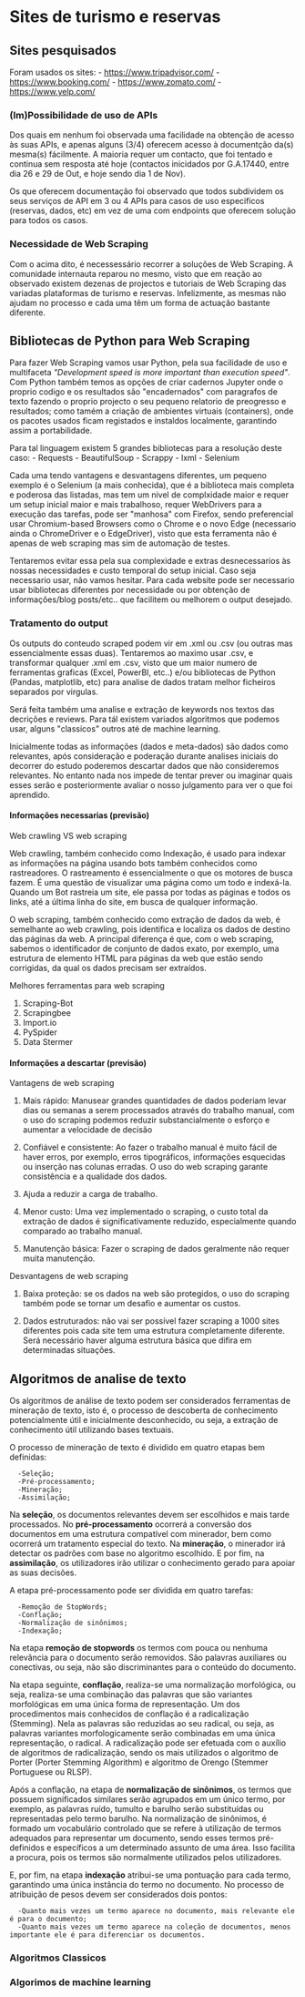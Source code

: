 # Sites de turismo e reservas

## Sites pesquisados

Foram usados os sites:
    - https://www.tripadvisor.com/
    - https://www.booking.com/
    - https://www.zomato.com/
    - https://www.yelp.com/

### (Im)Possibilidade de uso de APIs

Dos quais em nenhum foi observada uma facilidade na obtenção de acesso às suas APIs, e apenas alguns (3/4) oferecem acesso à documentção da(s) mesma(s) fácilmente. A maioria requer um contacto, que foi tentado e continua sem resposta até hoje (contactos inicidados por G.A.17440, entre dia 26 e 29 de Out, e hoje sendo dia 1 de Nov).

Os que oferecem documentação foi observado que todos subdividem os seus serviços de API em 3 ou 4 APIs para casos de uso especificos (reservas, dados, etc) em vez de uma com endpoints que oferecem solução para todos os casos.

### Necessidade de Web Scraping

Com o acima dito, é necessessário recorrer a soluções de Web Scraping. A comunidade internauta reparou no mesmo, visto que em reação ao observado existem dezenas de projectos e tutoriais de Web Scraping das variadas plataformas de turismo e reservas. Infelizmente, as mesmas não ajudam no processo e cada uma têm um forma de actuação bastante diferente.

## Bibliotecas de Python para Web Scraping

Para fazer Web Scraping vamos usar Python, pela sua facilidade de uso e multifaceta _"Development speed is more important than execution speed"_. Com Python também temos as opções de criar cadernos Jupyter onde o proprio codigo e os resultados são "encadernados" com paragrafos de texto fazendo o proprio projecto o seu pequeno relatorio de preogresso e resultados; como tamém a criação de ambientes virtuais (containers), onde os pacotes usados ficam registados e instaldos localmente, garantindo assim a portabilidade.

Para tal linguagem existem 5 grandes bibliotecas para a resolução deste caso:
    - Requests
    - BeautifulSoup
    - Scrappy
    - lxml
    - Selenium

Cada uma tendo vantagens e desvantagens diferentes, um pequeno exemplo é o Selenium (a mais conhecida), que é a biblioteca mais completa e poderosa das listadas, mas tem um nivel de complxidade maior e requer um setup inicial maior e mais trabalhoso, requer WebDrivers para a execução das tarefas, pode ser "manhosa" com Firefox, sendo preferencial usar Chromium-based Browsers como o Chrome e o novo Edge (necessario ainda o ChromeDriver e o EdgeDriver), visto que esta ferramenta não é apenas de web scraping mas sim de automação de testes.

Tentaremos evitar essa pela sua complexidade e extras desnecessarios às nossas necessidades e custo temporal do setup inicial. Caso seja necessario usar, não vamos hesitar. Para cada website pode ser necessario usar bibliotecas diferentes por necessidade ou por obtenção de informações/blog posts/etc.. que facilitem ou melhorem o output desejado.

### Tratamento do output

Os outputs do conteudo scraped podem vir em .xml ou .csv (ou outras mas essencialmente essas duas). Tentaremos ao maximo usar .csv, e transformar qualquer .xml em .csv, visto que um maior numero de ferramentas graficas (Excel, PowerBI, etc..) e/ou bibliotecas de Python (Pandas, matplotlib, etc) para analise de dados tratam melhor ficheiros separados por virgulas.

Será feita também uma analise e extração de keywords nos textos das decrições e reviews. Para tál existem variados algoritmos que podemos usar, alguns "classicos" outros até de machine learning.

Inicialmente todas as informações (dados e meta-dados) são dados como relevantes, após consideração e poderação durante analises iniciais do decorrer do estudo poderemos descartar dados que não consideremos relevantes. No entanto nada nos impede de tentar prever ou imaginar quais esses serão e posteriormente avaliar o nosso julgamento para ver o que foi aprendido.

#### Informações necessarias (previsão)
Web crawling VS web scraping

Web crawling, também conhecido como Indexação, é usado para indexar as informações na página usando bots também conhecidos como rastreadores. O rastreamento é essencialmente o que os motores de busca fazem. É uma questão de visualizar uma página como um todo e indexá-la. Quando um Bot rastreia um site, ele passa por todas as páginas e todos os links, até a última linha do site, em busca de qualquer informação.

O web scraping, também conhecido como extração de dados da web, é semelhante ao web crawling, pois identifica e localiza os dados de destino das páginas da web. A principal diferença é que, com o web scraping, sabemos o identificador de conjunto de dados exato, por exemplo, uma estrutura de elemento HTML para páginas da web que estão sendo corrigidas, da qual os dados precisam ser extraídos.

Melhores ferramentas para web scraping
1.	Scraping-Bot
2.	Scrapingbee
3.	Import.io
4.	PySpider
5.	Data Stermer

#### Informações a descartar (previsão)
Vantagens de web scraping

1.	Mais rápido: Manusear grandes quantidades de dados poderiam levar dias ou semanas a serem processados através do trabalho manual, com o uso do scraping podemos reduzir substancialmente o esforço e aumentar a velocidade de decisão

2.	Confiável e consistente: Ao fazer o trabalho manual é muito fácil de haver erros, por exemplo, erros tipográficos, informações esquecidas ou inserção nas colunas erradas. O uso do web scraping garante consistência e a qualidade dos dados.

3.	Ajuda a reduzir a carga de trabalho.

4.	Menor custo: Uma vez implementado o scraping, o custo total da extração de dados é significativamente reduzido, especialmente quando comparado ao trabalho manual.

5.	Manutenção básica: Fazer o scraping de dados geralmente não requer muita manutenção.

Desvantagens de web scraping

1.	Baixa proteção: se os dados na web são protegidos, o uso do scraping também pode se tornar um desafio e aumentar os custos.

2.	Dados estruturados: não vai ser possível fazer scraping a 1000 sites diferentes pois cada site tem uma estrutura completamente diferente.  Será necessário haver alguma estrutura básica que difira em determinadas situações.

## Algoritmos de analise de texto

Os algoritmos de análise de texto podem ser considerados ferramentas de mineração de texto, isto é, o processo de descoberta de conhecimento potencialmente útil e inicialmente desconhecido, ou seja, a extração de conhecimento útil utilizando bases textuais. 

O processo de mineração de texto é dividido em quatro etapas bem definidas: 

      -Seleção; 
      -Pré-processamento;
      -Mineração; 
      -Assimilação; 
      
Na **seleção**, os documentos relevantes devem ser escolhidos e mais tarde processados. No **pré-processamento** ocorrerá a conversão dos documentos em uma estrutura compatível com minerador, bem como ocorrerá um tratamento especial do texto. Na **mineração**, o minerador irá detectar os padrões com base no algoritmo escolhido. E por fim, na **assimilação**, os utilizadores irão utilizar o conhecimento gerado para apoiar as suas decisões. 

A etapa pré-processamento pode ser dividida em quatro tarefas:

      -Remoção de StopWords; 
      -Conflação;
      -Normalização de sinônimos; 
      -Indexação; 
      
Na etapa **remoção de stopwords** os termos com pouca ou nenhuma relevância para o documento serão removidos. São palavras auxiliares ou conectivas, ou seja, não são discriminantes para o conteúdo do documento. 

Na etapa seguinte, **conflação**, realiza-se uma normalização morfológica, ou seja, realiza-se uma combinação das palavras que são variantes morfológicas em uma única forma de representação. Um dos procedimentos mais conhecidos de conflação é a radicalização (Stemming). Nela as palavras são reduzidas ao seu radical, ou seja, as palavras variantes morfologicamente serão combinadas em uma única representação, o radical. A radicalização pode ser efetuada com o auxílio de algoritmos de radicalização, sendo os mais utilizados o algoritmo de Porter (Porter Stemming Algorithm) e algoritmo de Orengo (Stemmer Portuguese ou RLSP).

Após a conflação, na etapa de **normalização de sinônimos**, os termos que possuem significados similares serão agrupados em um único termo, por exemplo, as palavras ruído, tumulto e barulho serão substituídas ou representadas pelo termo barulho. Na normalização de sinônimos, é formado um vocabulário controlado que se refere à utilização de termos adequados para representar um documento, sendo esses termos pré-definidos e específicos a um determinado assunto de uma área. Isso facilita a procura, pois os termos são normalmente utilizados pelos utilizadores. 

E, por fim, na etapa **indexação** atribui-se uma pontuação para cada termo, garantindo uma única instância do termo no documento. No processo de atribuição de pesos devem ser considerados dois pontos: 

      -Quanto mais vezes um termo aparece no documento, mais relevante ele é para o documento;
      -Quanto mais vezes um termo aparece na coleção de documentos, menos importante ele é para diferenciar os documentos.

### Algoritmos Classicos

### Algorimos de machine learning
